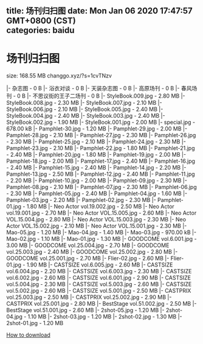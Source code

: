 
title: 场刊归扫图
date: Mon Jan 06 2020 17:47:57 GMT+0800 (CST)    
categories: baidu
---

# 场刊归扫图
size: 168.55 MB
 changgo.xyz/?s=1cvTNzv
 
|- 杂志图 - 0 B
|- 浴衣对谈 - 0 B
|- 天装杂志图 - 0 B
|- 高原场刊 - 0 B
|- 春风场刊 - 0 B
|- 不思议街的王子二场刊 - 0 B
|- StyleBook.009.jpg - 2.80 MB
|- StyleBook.008.jpg - 2.30 MB
|- StyleBook.007.jpg - 2.10 MB
|- StyleBook.006.jpg - 2.10 MB
|- StyleBook.005.jpg - 2.40 MB
|- StyleBook.004.jpg - 2.40 MB
|- StyleBook.003.jpg - 2.40 MB
|- StyleBook.002.jpg - 1.90 MB
|- StyleBook.001.jpg - 2.00 MB
|- special.jpg - 678.00 kB
|- Pamphlet-30.jpg - 1.20 MB
|- Pamphlet-29.jpg - 2.00 MB
|- Pamphlet-28.jpg - 2.10 MB
|- Pamphlet-27.jpg - 2.30 MB
|- Pamphlet-26.jpg - 2.30 MB
|- Pamphlet-25.jpg - 2.10 MB
|- Pamphlet-24.jpg - 2.30 MB
|- Pamphlet-23.jpg - 2.10 MB
|- Pamphlet-22.jpg - 1.80 MB
|- Pamphlet-21.jpg - 2.40 MB
|- Pamphlet-20.jpg - 1.80 MB
|- Pamphlet-19.jpg - 2.00 MB
|- Pamphlet-18.jpg - 2.00 MB
|- Pamphlet-17.jpg - 2.40 MB
|- Pamphlet-16.jpg - 2.40 MB
|- Pamphlet-15.jpg - 2.40 MB
|- Pamphlet-14.jpg - 2.20 MB
|- Pamphlet-13.jpg - 2.50 MB
|- Pamphlet-12.jpg - 2.40 MB
|- Pamphlet-11.jpg - 2.20 MB
|- Pamphlet-10.jpg - 2.00 MB
|- Pamphlet-09.jpg - 2.30 MB
|- Pamphlet-08.jpg - 2.10 MB
|- Pamphlet-07.jpg - 2.30 MB
|- Pamphlet-06.jpg - 2.30 MB
|- Pamphlet-05.jpg - 2.40 MB
|- Pamphlet-04.jpg - 1.60 MB
|- Pamphlet-03.jpg - 2.20 MB
|- Pamphlet-02.jpg - 2.30 MB
|- Pamphlet-01.jpg - 1.80 MB
|- Neo Actor vol.19.002.jpg - 2.50 MB
|- Neo Actor vol.19.001.jpg - 2.70 MB
|- Neo Actor VOL.15.005.jpg - 2.60 MB
|- Neo Actor VOL.15.004.jpg - 2.80 MB
|- Neo Actor VOL.15.003.jpg - 2.30 MB
|- Neo Actor VOL.15.002.jpg - 2.10 MB
|- Neo Actor VOL.15.001.jpg - 2.30 MB
|- Mao-05.jpg - 1.20 MB
|- Mao-04.jpg - 1.40 MB
|- Mao-03.jpg - 970.00 kB
|- Mao-02.jpg - 1.10 MB
|- Mao-01.jpg - 1.30 MB
|- GOODCOME vol.6.001.jpg - 3.00 MB
|- GOODCOME vol.25.004.jpg - 2.70 MB
|- GOODCOME vol.25.003.jpg - 2.40 MB
|- GOODCOME vol.25.002.jpg - 2.80 MB
|- GOODCOME vol.25.001.jpg - 2.70 MB
|- Flier-02.jpg - 2.60 MB
|- Flier-01.jpg - 1.90 MB
|- CASTSIZE vol.6.005.jpg - 2.60 MB
|- CASTSIZE vol.6.004.jpg - 2.20 MB
|- CASTSIZE vol.6.003.jpg - 2.30 MB
|- CASTSIZE vol.6.002.jpg - 2.60 MB
|- CASTSIZE vol.6.001.jpg - 2.90 MB
|- CASTSIZE vol.5.004.jpg - 2.30 MB
|- CASTSIZE vol.5.003.jpg - 2.60 MB
|- CASTSIZE vol.5.002.jpg - 2.60 MB
|- CASTSIZE vol.5.001.jpg - 2.50 MB
|- CASTPRIX vol.25.003.jpg - 2.50 MB
|- CASTPRIX vol.25.002.jpg - 2.90 MB
|- CASTPRIX vol.25.001.jpg - 2.80 MB
|- BestStage vol.51.002.jpg - 2.50 MB
|- BestStage vol.51.001.jpg - 2.60 MB
|- 2shot-05.jpg - 1.20 MB
|- 2shot-04.jpg - 1.10 MB
|- 2shot-03.jpg - 1.20 MB
|- 2shot-02.jpg - 1.30 MB
|- 2shot-01.jpg - 1.20 MB

[How to download](https://bpcam.bemobtrk.com/go/2ceec3aa-1ca2-46d6-b9ff-aaa5c184517c?jno=4729)